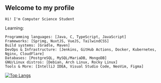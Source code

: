 <h2>Welcome to my profile</h2>

```Hi! I'm Computer Science Student```

Learning: 
```
Programming languages: [Java, C, TypeScript, JavaScript]
Frameworks: [Sprimg, NuxtJS, VueJS, TailwindCSS]
Build systems: [Gradle, Maven]
DevOps & Infrastructure: [Jenkins, GitHub Actions, Docker, Kubernetes, Nginx, CloudFlare]
Databases: [PostgreSQL, MySQL/MariaDB, MongoDB]
GNU/Linux distros: [Debian, Arch Linux, Rocky Linux]
Tools & More: [IntelliJ IDEA, Visual Studio Code, NeoVim, Figma]
```

[![Top Langs](https://github-readme-stats.vercel.app/api/top-langs/?username=hermippus&layout=compact)](https://github.com/anuraghazra/github-readme-stats)
